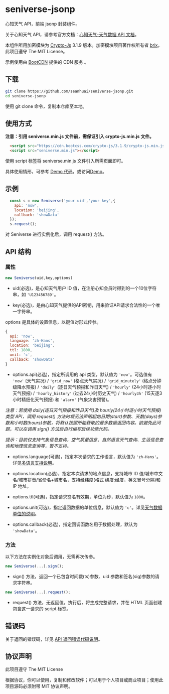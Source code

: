# seniverse-jsonp

心知天气 API，前端 jsonp 封装组件。

关于心知天气 API，请参考官方文档：[心知天气-天气数据 API 文档](https://www.seniverse.com/doc)。

本组件所用加密模块为 [Crypto-Js](https://github.com/brix/crypto-js) 3.1.9 版本。加密模块项目著作权所有者 [brix](https://github.com/brix)，此项目遵守 The MIT License。

示例使用由 [BootCDN](http://www.bootcdn.cn/) 提供的 CDN 服务 。

## 下载

```bash
git clone https://github.com/seanhuai/seniverse-jsonp.git
cd seniverse-jsonp
```
使用 git clone 命令，复制本仓库至本地。

## 使用方式

**注意：引用 seniverse.min.js 文件前，需保证引入 crypto-js.min.js 文件。**

```html
  <script src="https://cdn.bootcss.com/crypto-js/3.1.9/crypto-js.min.js"></script>  
  <script src="seniverse.min.js"></script>
```

使用 script 标签将 seniverse.min.js 文件引入所需页面即可。

具体使用情形，可参考 [Demo 代码](https://github.com/seanhuai/seniverse-jsonp/blob/master/demo)，或访问[Demo](https://seanhuai.github.io/seniverse-jsonp/demo/)。

## 示例

```javascript
  const s = new Seniverse('your uid','your key',{
    api: 'now',
    location: 'beijing',
    callback: 'showData'
  });
  s.request();
```

对 Seniverse 进行实例化后，调用 request() 方法。

## API 结构

### 属性

```javascript
new Seniverse(uid,key,options)
```

* uid(必选)，是心知天气用户 ID 值，在注册心知会员时得到的一个10位字符串，如 `'U123456789'`。

* key(必选)，是由心知天气提供的API密钥，用来验证API请求合法性的一个唯一字符串。

options 是具体的设置信息，以键值对形式传参。

```javascript
{
  api: 'now',
  language: 'zh-Hans',
  location: 'beijing',
  ttl: 1800,
  unit: 'c',
  callback: 'showData'
}
```

* options.api(必选)，指定所调用的 api 类型，默认值为 `'now'`。可选值有 `'now'` (天气实况) / `'grid_now'` (格点天气实况) / `'grid_minutely'` (格点分钟级降水预报) / `'daily'` (逐日天气预报和昨日天气) / `'hourly'` (24小时逐小时天气预报) / `'hourly_history'` (过去24小时历史天气) / `'hourly3h'` (15天逐3小时精细化天气预报) 和 `'alarm'` (气象灾害预警)。

*注意：若使用 daily(逐日天气预报和昨日天气)及 hourly(24小时逐小时天气预报)类型 API，调用 request() 方法时将无法声明起始日期(start)参数、天数(days)参数和小时数(hours)参数，将默认按照所能获取的最多数据返回内容。欲避免此问题，可以在调用 sign() 方法后自行编写后续功能代码。*

*提示：目前仅支持气象信息查询，空气质量信息、自然语言天气查询、生活信息查询和地理信息查询等，暂不支持。*

* options.language(可选)，指定本次请求的工作语言，默认值为 `'zh-Hans'`。详见[多语言支持说明](https://www.seniverse.com/doc#language)。

* options.location(必选)，指定本次请求的地点信息，支持城市 ID 值/城市中文名/城市拼音/省份名+城市名，支持经纬度(格式 纬度:经度，英文冒号分隔)和 IP 地址。

* options.ttl(可选)，指定请求签名有效期，单位为秒，默认值为 `1800`。

* options.unit(可选)，指定返回数据的单位信息，默认值为 `'c'`。详见[天气数据单位的说明](https://www.seniverse.com/doc#unit)。 

* options.callback(必选)，指定回调函数名用于数据处理，默认为 `'showData'`。

### 方法

以下方法在实例化对象后调用，无需再次传参。

```javascript
new Seniverse(...).sign();
```
* sign() 方法，返回一个已包含时间戳(ts)参数、uid 参数和签名(sig)参数的请求字符串。

```javascript
new Seniverse(...).request();
```

* request() 方法，无返回值。执行后，将生成完整请求，并在 HTML 页面创建包含这一请求的 script 标签。

## 错误码

关于返回的错误码，详见 [API 返回错误代码说明](https://www.seniverse.com/doc#error)。

## 协议声明

此项目遵守 The MIT License

根据协议，你可以使用，复制和修改软件；可以用于个人项目或商业项目；使用此项目源码必须附带 MIT 协议声明。
